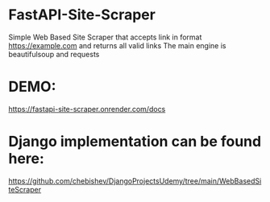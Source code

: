 # FastAPI-Site-Scraper
Simple Web Based Site Scraper that accepts link in format https://example.com and returns all valid links
The main engine is beautifulsoup and requests

# DEMO: 
https://fastapi-site-scraper.onrender.com/docs

# Django implementation can be found here:
https://github.com/chebishev/DjangoProjectsUdemy/tree/main/WebBasedSiteScraper
